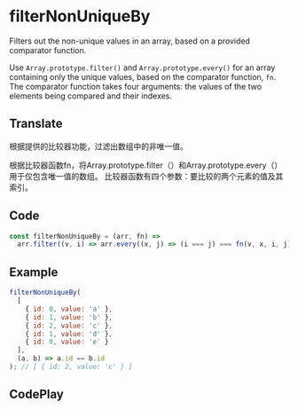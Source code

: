 # filterNonUniqueBy

Filters out the non-unique values in an array, based on a provided comparator function.

Use `Array.prototype.filter()` and `Array.prototype.every()` for an array containing only the unique values, based on the comparator function, `fn`.
The comparator function takes four arguments: the values of the two elements being compared and their indexes.

## Translate

根据提供的比较器功能，过滤出数组中的非唯一值。

根据比较器函数fn，将Array.prototype.filter（）和Array.prototype.every（）用于仅包含唯一值的数组。
比较器函数有四个参数：要比较的两个元素的值及其索引。

## Code

```js
const filterNonUniqueBy = (arr, fn) =>
  arr.filter((v, i) => arr.every((x, j) => (i === j) === fn(v, x, i, j)));
```

## Example

```js
filterNonUniqueBy(
  [
    { id: 0, value: 'a' },
    { id: 1, value: 'b' },
    { id: 2, value: 'c' },
    { id: 1, value: 'd' },
    { id: 0, value: 'e' }
  ],
  (a, b) => a.id == b.id
); // [ { id: 2, value: 'c' } ]
```

## CodePlay

<template>
  <code-play codeplay-id="" />
</template>
